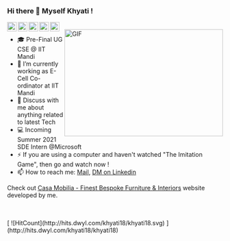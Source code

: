 ### Hi there 👋 Myself Khyati !

<a href="https://github.com/khyati18">
  <img align="left" alt="Khyati's Github" width="22px" src="https://cdn.jsdelivr.net/npm/simple-icons@v3/icons/github.svg" />
</a>
<a href="https://www.linkedin.com/in/khyati-agarwal-29913116b/">
  <img align="left" alt="Khyati's LinkdeIN" width="22px" src="https://cdn.jsdelivr.net/npm/simple-icons@v3/icons/linkedin.svg" />
</a>
<a href="https://gitlab.com/khyati18">
  <img align="left" alt="Khyati's Facebook" width="22px" src="https://cdn.jsdelivr.net/npm/simple-icons@v3/icons/gitlab.svg" />
</a>
<a href="https://www.instagram.com/khyati__agarwal__/">
  <img align="left" alt="Khyati's Instagram" width="22px" src="https://cdn.jsdelivr.net/npm/simple-icons@v3/icons/instagram.svg" />
</a>
<a href="https://www.facebook.com/khyati.agarwal1/">
  <img align="left" alt="Khyati's Facebook" width="22px" src="https://cdn.jsdelivr.net/npm/simple-icons@v3/icons/facebook.svg" />
</a>


<br />
<img align="right" alt="GIF" src="https://media.giphy.com/media/TdwUupHjofXWF6LJJc/giphy.gif" width="370px" height="250" />

- 🎓 Pre-Final UG CSE @ IIT Mandi
- 🔭 I’m currently working as E-Cell Co-ordinator at IIT Mandi 
- 💬 Discuss with me about anything related to latest Tech
- :computer: Incoming Summer 2021 SDE Intern @Microsoft
- ⚡ If you are using a computer and haven't watched "The Imitation Game", then go and watch now !
- 📫 How to reach me: [Mail](mailto:agarwal.khyati5@gmail.com), [DM on Linkedin](https://www.linkedin.com/in/khyati-agarwal-29913116b/)

Check out [Casa Mobilia - Finest Bespoke Furniture & Interiors](https://www.casamobilia.in/) website developed by me.

<br />
<br />
[ ![HitCount](http://hits.dwyl.com/khyati18/khyati18.svg) ](http://hits.dwyl.com/khyati18/khyati18)
